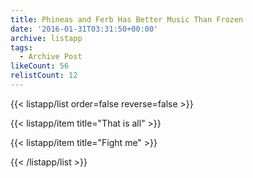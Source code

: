 ```yaml
---
title: Phineas and Ferb Has Better Music Than Frozen
date: '2016-01-31T03:31:50+00:00'
archive: listapp
tags: 
  - Archive Post
likeCount: 56
relistCount: 12
---
```



{{< listapp/list order=false reverse=false >}}

   {{< listapp/item title="That is all" >}}

   {{< listapp/item title="Fight me" >}}

{{< /listapp/list >}}
